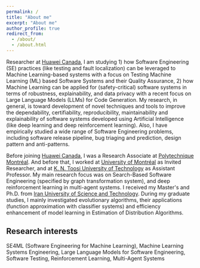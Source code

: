 ```yaml
---
permalink: /
title: "About me"
excerpt: "About me"
author_profile: true
redirect_from: 
  - /about/
  - /about.html
---
```


Researcher at [Huawei Canada](https://www.huawei.com/ca/), I am studying 1) how Software Engineering (SE) practices (like testing and fault localization) can be leveraged to Machine Learning-based systems with a focus on Testing Machine Learning (ML) based Software Systems and their Quality Assurance, 2) how Machine Learning can be applied for (safety-critical) software systems in terms of robustness, explainability, and data privacy with a recent focus on Large Language Models (LLMs) for Code Generation. My research, in general, is toward development of novel techniques and tools to improve the dependability, certifiability, reproducibility, maintainability and explainability of software systems developed using Artificial Intelligence (like deep learning and deep reinforcement learning). Also, I have empirically studied a wide range of Software Engineering problems, including software release pipeline, bug triaging and prediction, design pattern and anti-patterns.

Before joining [Huawei Canada](https://www.huawei.com/ca/), I was a Research Associate at [Polytechnique Montréal](https://www.polymtl.ca/). And before that, I worked at [University of Montréal](https://www.umontreal.ca/en/) as Invited Researcher, and at [K. N. Toosi University of Technology](https://kntu.ac.ir/page-Index/FA/0) as Assistant Professor. My main research focus was on Search-Based Software Engineering (specified by graph transformation system), and deep reinforcement learning in multi-agent systems. I received my Master's and Ph.D. from [Iran University of Science and Technology](http://www.iust.ac.ir/en). During my graduate studies, I mainly investigated evolutionary algorithms, their applications (function approximation with classifier systems) and efficiency enhancement of model learning in Estimation of Distribution Algorithms.

Research interests
------
SE4ML (Software Engineering for Machine Learning), Machine Learning Systems Engineering, Large Language Models for Software Engineering, Software Testing, Reinforcement Learning, Multi-Agent Systems
